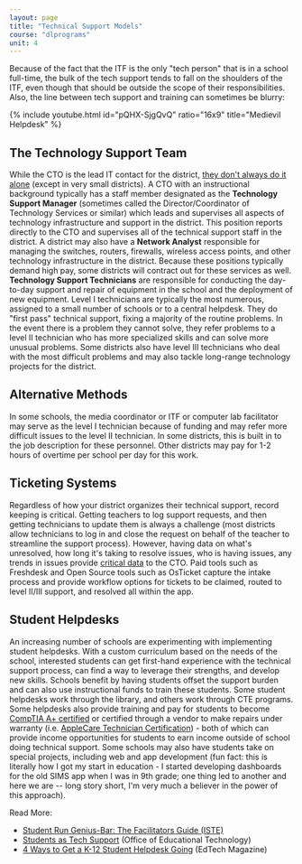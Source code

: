 ```yaml
---
layout: page
title: "Technical Support Models"
course: "dlprograms"
unit: 4
---
```

Because of the fact that the ITF is the only "tech person" that is in a school full-time, the bulk of the tech support tends to fall on the shoulders of the ITF, even though that should be outside the scope of their responsibilities. Also, the line between tech support and training can sometimes be blurry:

{% include youtube.html id="pQHX-SjgQvQ" ratio="16x9" title="Medievil Helpdesk" %}

## The Technology Support Team
While the CTO is the lead IT contact for the district, [they don't always do it alone][1] (except in very small districts). A CTO with an instructional background typically has a staff member designated as the **Technology Support Manager** (sometimes called the Director/Coordinator of Technology Services or similar) which leads and supervises all aspects of technology infrastructure and support in the district. This position reports directly to the CTO and supervises all of the technical support staff in the district. A district may also have a **Network Analyst** responsible for managing the switches, routers, firewalls, wireless access points, and other technology infrastructure in the district. Because these positions typically demand high pay, some districts will contract out for these services as well. **Technology Support Technicians** are responsible for conducting the day-to-day support and repair of equipment in the school and the deployment of new equipment. Level I technicians are typically the most numerous, assigned to a small number of schools or to a central helpdesk. They do "first pass" technical support, fixing a majority of the routine problems. In the event there is a problem they cannot solve, they refer problems to a level II technician who has more specialized skills and can solve more unusual problems. Some districts also have level III technicians who deal with the most difficult problems and may also tackle long-range technology projects for the district.   

## Alternative Methods
In some schools, the media coordinator or ITF or computer lab facilitator may serve as the level I technician because of funding and may refer more difficult issues to the level II technician. In some districts, this is built in to the job description for these personnel. Other districts may pay for 1-2 hours of overtime per school per day for this work.

## Ticketing Systems
Regardless of how your district organizes their technical support, record keeping is critical. Getting teachers to log support requests, and then getting technicians to update them is always a challenge (most districts allow technicians to log in and close the request on behalf of the teacher to streamline the support process). However, having data on what's unresolved, how long it's taking to resolve issues, who is having issues, any trends in issues provide [critical data][2] to the CTO. Paid tools such as Freshdesk and Open Source tools such as OsTicket capture the intake process and provide workflow options for tickets to be claimed, routed to level II/III support, and resolved all within the app.

## Student Helpdesks
An increasing number of schools are experimenting with implementing student helpdesks. With a custom curriculum based on the needs of the school, interested students can get first-hand experience with the technical support process, can find a way to leverage their strengths, and develop new skills. Schools benefit by having students offset the support burden and can also use instructional funds to train these students. Some student helpdesks work through the library, and others work through CTE programs. Some helpdesks also provide training and pay for students to become [CompTIA A+ certified][3] or certified through a vendor to make repairs under warranty (i.e. [AppleCare Technician Certification][4]) - both of which can provide income opportunities for students to earn income outside of school doing technical support.   Some schools may also have students take on special projects, including web and app development (fun fact: this is literally how I got my start in education - I started developing dashboards for the old SIMS app when I was in 9th grade; one thing led to another and here we are -- long story short, I'm very much a believer in the power of this approach). 

Read More:
* [Student Run Genius-Bar: The Facilitators Guide (ISTE)][5]
* [Students as Tech Support][6] (Office of Educational Technology)
* [4 Ways to Get a K-12 Student Helpdesk Going][7] (EdTech Magazine)

[1]:	http://www.orangecountyfirst.com/content/job-descriptions
[2]:	https://zapier.com/learn/customer-support/customer-support-data/
[3]:	https://www.comptia.org/certifications/a
[4]:	https://www.mesacc.edu/workforce-development/miti/programs/applecare-technician
[5]:	https://www.iste.org/explore/In-the-classroom/Student-run-genius-bar%3A-The-facilitator
[6]:	https://tech.ed.gov/stories/students-as-tech-support/
[7]:	https://edtechmagazine.com/k12/article/2019/03/4-ways-get-k-12-student-help-desk-going
